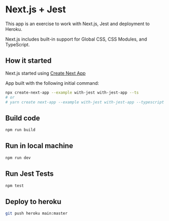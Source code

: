 # Next.js + Jest

This app is an exercise to work with Next.js, Jest and deployment to Heroku.

Next.js includes built-in support for Global CSS, CSS Modules, and TypeScript.

## How it started

Next.js started using [Create Next App](https://github.com/vercel/next.js/tree/canary/packages/create-next-app#readme)

App built with the following initial command:
```bash
npx create-next-app --example with-jest with-jest-app --ts
# or
# yarn create next-app --example with-jest with-jest-app --typescript
```

## Build code
```bash
npm run build
```

## Run in local machine
```bash
npm run dev
```

## Run Jest Tests
```bash
npm test
```

## Deploy to heroku
```bash
git push heroku main:master
```
